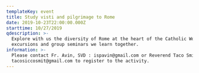 ```yaml
---
templateKey: event
title: Study visti and pilgrimage to Rome
date: 2019-10-23T22:00:00.000Z
starttime: 10/27/2019
qdescription: >-
  Explore with us the diversity of Rome at the heart of the Catholic World. In
  excursions and group seminars we learn together.
information: >-
  Please contact Fr. Avin, SVD : ispavin@gmail.com or Reverend Taco Smit
  tacosiccosmit@gmail.com to register to the activity.
---
```


